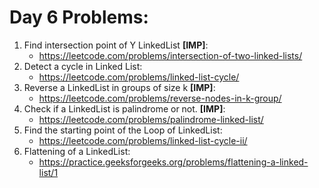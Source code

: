 # Day 6 Problems:

1. Find intersection point of Y LinkedList **[IMP]**:
   - https://leetcode.com/problems/intersection-of-two-linked-lists/
2. Detect a cycle in Linked List:
   - https://leetcode.com/problems/linked-list-cycle/
3. Reverse a LinkedList in groups of size k **[IMP]**:
   - https://leetcode.com/problems/reverse-nodes-in-k-group/
4. Check if a LinkedList is palindrome or not. **[IMP]**:
   - https://leetcode.com/problems/palindrome-linked-list/
5. Find the starting point of the Loop of LinkedList:
   - https://leetcode.com/problems/linked-list-cycle-ii/
6. Flattening of a LinkedList:
   - https://practice.geeksforgeeks.org/problems/flattening-a-linked-list/1